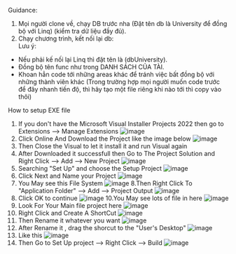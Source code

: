Guidance:</br>
1. Mọi người clone về, chạy DB trước nha (Đặt tên db là University để đồng bộ với Linq) (kiểm tra dữ liệu đầy đủ).</br>
2. Chạy chương trình, kết nối lại db:</br>
Lưu ý:</br>
+ Nếu phải kế nối lại Linq thì đặt tên là (dbUniversity).</br>
+ Đồng bộ tên func như trong DANH SÁCH CỦA TÀI.</br>
+ Khoan hẳn code tới những areas khác để tránh việc bất đồng bộ với những thành viên khác (Trong trường hợp mọi người muốn code trước để đây nhanh tiến độ, thì hãy tạo một file riêng khi nào tới thì copy vào thôi)




How to setup EXE file
1. If you don't have the Microsoft Visual Installer Projects 2022 then go to Extensions --> Manage Extensions
   ![image](https://github.com/NAK2021/Window-Programming/assets/94731256/901df579-e705-49f0-9f73-b8a0c3ed35c3)
2. Click Online And Download the Project like the image below
   ![image](https://github.com/NAK2021/Window-Programming/assets/94731256/6754b0e4-46e9-47ad-a116-e7bc40b5573a)
3. Then Close the Visual to let it install it and run Visual again
4. After Downloaded it successfull then Go to The Project Solution and Right Click --> Add --> New Project
![image](https://github.com/NAK2021/Window-Programming/assets/94731256/895f5c5b-cba9-41ff-a569-1499a5bba386)
5. Searching "Set Up" and choose the Setup Project
![image](https://github.com/NAK2021/Window-Programming/assets/94731256/314ff12e-6a53-4e94-b94c-44bea4f25a35)
6. Click Next and Name your Project 
![image](https://github.com/NAK2021/Window-Programming/assets/94731256/6b8055a5-a0f3-413a-b0c0-8943adbe5e24)
7. You May see this File System
![image](https://github.com/NAK2021/Window-Programming/assets/94731256/f6b28e56-abce-4f47-95db-be7b90eeffe9)
8.Then Right Click To "Application Folder" --> Add --> Project Output
![image](https://github.com/NAK2021/Window-Programming/assets/94731256/3c9fc60a-1f10-4c0c-a47b-58999a0b6198)
9. Click OK to continue
![image](https://github.com/NAK2021/Window-Programming/assets/94731256/36d46506-90cf-4cca-810b-63ec60efb01d)
10.You May see lots of file in here
   ![image](https://github.com/NAK2021/Window-Programming/assets/94731256/33289185-6b11-46dc-b5aa-beafd2ee970a)
11. Look For Your Main file project here
 ![image](https://github.com/NAK2021/Window-Programming/assets/94731256/8e750bea-fb7d-41e2-88fa-3d69050b044a)
12. Right Click and Create A ShortCut
![image](https://github.com/NAK2021/Window-Programming/assets/94731256/47f67374-b1d8-4e73-893c-b00c435ae000)
13. Then Rename it whatever you want
![image](https://github.com/NAK2021/Window-Programming/assets/94731256/b56544ac-6758-4d52-b7f9-63c5e5d1cd9f)
14. After Rename it , drag the shorcut to the "User's Desktop"
![image](https://github.com/NAK2021/Window-Programming/assets/94731256/216cb0e8-9cb5-444d-bb66-adad6a36a73c)
15. Like this
![image](https://github.com/NAK2021/Window-Programming/assets/94731256/c567aeea-311e-4a1a-a76a-dcaab5db3a90)
16. Then Go to Set Up project --> Right Click --> Build
![image](https://github.com/NAK2021/Window-Programming/assets/94731256/6d4d6ec3-791f-4658-b3a8-345ffe0c4fe5)



